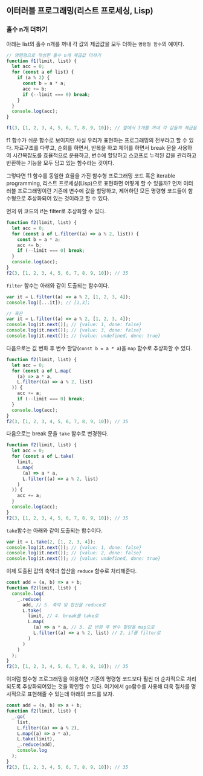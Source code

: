 ﻿## 이터러블 프로그래밍(리스트 프로세싱, Lisp)

### 홀수 n개 더하기

아래는 list의 홀수 n개를 꺼내 각 값의 제곱값을 모두 더하는 `명령형 함수`의 예이다.

```jsx
// 명령형으로 작성한 홀수 n개 제곱값 더하기
function f1(limit, list) {
  let acc = 0;
  for (const a of list) {
    if (a % 2) {
      const b = a * a;
      acc += b;
      if (--limit === 0) break;
    }
  }
  console.log(acc);
}

f1(3, [1, 2, 3, 4, 5, 6, 7, 8, 9, 10]); // 앞에서 3개를 꺼내 각 값들의 제곱을 모두 더한다.
```

f1 함수가 쉬운 함수로 보이지만 사실 우리가 표현하는 프로그래밍의 전부라고 할 수 있다.
자료구조를 다루고, 순회를 하면서, 반복을 하고 제어를 하면서 break 문을 사용하여 시간복잡도를 효율적으로 운용하고, 변수에 할당하고 스코프로 누적된 값을 관리하고 반환하는 기능을 모두 담고 있는 함수라는 것이다.

그렇다면 f1 함수를 동일한 효율을 가진 함수형 프로그래밍 코드 혹은 iterable programming, 리스트 프로세싱(Lisp)으로 표현하면 어떻게 할 수 있을까? 먼저 이터러블 프로그래밍이란 기존에 변수에 값을 할당하고, 제어하던 모든 명령형 코드들이 함수형으로 추상화되어 있는 것이라고 할 수 있다.

먼저 위 코드의 if는 filter로 추상화할 수 있다.

```jsx
function f2(limit, list) {
  let acc = 0;
  for (const a of L.filter((a) => a % 2, list)) {
    const b = a * a;
    acc += b;
    if (--limit === 0) break;
  }
  console.log(acc);
}
f2(3, [1, 2, 3, 4, 5, 6, 7, 8, 9, 10]); // 35
```

`filter` 함수는 아래와 같이 도출되는 함수이다.

```jsx
var it = L.filter((a) => a % 2, [1, 2, 3, 4]);
console.log([...it]); // [1,3];

// 혹은
var it = L.filter((a) => a % 2, [1, 2, 3, 4]);
console.log(it.next()); // {value: 1, done: false}
console.log(it.next()); // {value: 3, done: false}
console.log(it.next()); // {value: undefined, done: true}
```

다음으로는 값 변화 후 변수 할당(`const b = a * a`)을 `map` 함수로 추상화할 수 있다.

```jsx
function f2(limit, list) {
  let acc = 0;
  for (const a of L.map(
    (a) => a * a,
    L.filter((a) => a % 2, list)
  )) {
    acc += a;
    if (--limit === 0) break;
  }
  console.log(acc);
}
f2(3, [1, 2, 3, 4, 5, 6, 7, 8, 9, 10]); // 35
```

다음으로는 break 문을 `take` 함수로 변경한다.

```jsx
function f2(limit, list) {
  let acc = 0;
  for (const a of L.take(
    limit,
    L.map(
      (a) => a * a,
      L.filter((a) => a % 2, list)
    )
  )) {
    acc += a;
  }
  console.log(acc);
}
f2(3, [1, 2, 3, 4, 5, 6, 7, 8, 9, 10]); // 35
```

`take`함수는 아래와 같이 도출되는 함수이다.

```jsx
var it = L.take(2, [1, 2, 3, 4]);
console.log(it.next()); // {value: 1, done: false}
console.log(it.next()); // {value: 2, done: false}
console.log(it.next()); // {value: undefined, done: true}
```

이제 도출된 값의 축약과 합산을 `reduce` 함수로 처리해준다.

```jsx
const add = (a, b) => a + b;
function f2(limit, list) {
  console.log(
    _.reduce(
      add, // 5. 축약 및 합산을 reduce로
      L.take(
        limit, // 4. break를 take로
        L.map(
          (a) => a * a, // 3. 값 변화 후 변수 할당을 map으로
          L.filter((a) => a % 2, list) // 2. if를 filter로
        )
      )
    )
  );
}
f2(3, [1, 2, 3, 4, 5, 6, 7, 8, 9, 10]); // 35
```

이처럼 함수형 프로그래밍을 이용하면 기존의 명령형 코드보다 훨씬 더 순차적으로 처리되도록 추상화되어있는 것을 확인할 수 있다. 여기에서 go함수를 사용해 더욱 절차를 명시적으로 표현해줄 수 있는데 아래의 코드를 보자.

```jsx
const add = (a, b) => a + b;
function f2(limit, list) {
  _.go(
    list,
    L.filter((a) => a % 2),
    L.map((a) => a * a),
    L.take(limit),
    _.reduce(add),
    console.log
  );
}
f2(3, [1, 2, 3, 4, 5, 6, 7, 8, 9, 10]); // 35
```
